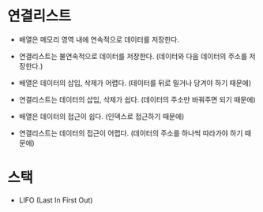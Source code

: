 # 연결리스트
- 배열은 메모리 영역 내에 연속적으로 데이터를 저장한다.
- 연결리스트는 불연속적으로 데이터를 저장한다. (데이터와 다음 데이터의 주소를 저장한다.)

- 배열은 데이터의 삽입, 삭제가 어렵다. (데이터를 뒤로 밀거나 당겨야 하기 때문에)
- 연결리스트는 데이터의 삽입, 삭제가 쉽다. (데이터의 주소만 바꿔주면 되기 때문에)

- 배열은 데이터의 접근이 쉽다. (인덱스로 접근하기 때문에)
- 연결리스트는 데이터의 접근이 어렵다. (데이터의 주소를 하나씩 따라가야 하기 때문에)

# 스택
- LIFO (Last In First Out)
